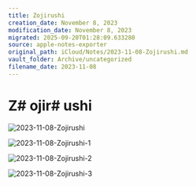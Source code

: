```yaml
---
title: Zojirushi
creation_date: November 8, 2023
modification_date: November 8, 2023
migrated: 2025-09-20T01:28:09.633280
source: apple-notes-exporter
original_path: iCloud/Notes/2023-11-08-Zojirushi.md
vault_folder: Archive/uncategorized
filename_date: 2023-11-08
---
```



# Z# ojir# ushi # 

![2023-11-08-Zojirushi](images/2023-11-08-Zojirushi.jpeg)

![2023-11-08-Zojirushi-1](images/2023-11-08-Zojirushi-1.jpeg)

![2023-11-08-Zojirushi-2](images/2023-11-08-Zojirushi-2.jpeg)

![2023-11-08-Zojirushi-3](images/2023-11-08-Zojirushi-3.jpeg)


